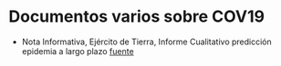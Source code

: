 # Documentos varios sobre COV19
* Nota Informativa, Ejército de Tierra, Informe Cualitativo predicción epidemia a largo plazo [fuente](https://www.lagacetadesalamanca.es/binrepository/1588926572440_1-1707340_20200509121515.pdf)

